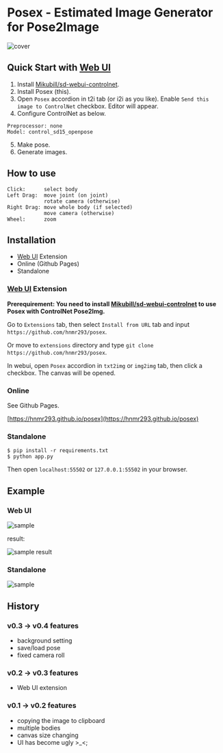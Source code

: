 # Posex - Estimated Image Generator for Pose2Image

![cover](./image/sample.png)

## Quick Start with [Web UI](https://github.com/AUTOMATIC1111/stable-diffusion-webui)

1. Install [Mikubill/sd-webui-controlnet](https://github.com/Mikubill/sd-webui-controlnet).
2. Install Posex (this).
3. Open `Posex` accordion in t2i tab (or i2i as you like). Enable `Send this image to ControlNet` checkbox. Editor will appear.
4. Configure ControlNet as below.
```
Preprocessor: none
Model: control_sd15_openpose
```
5. Make pose.
6. Generate images.

## How to use

```
Click:      select body
Left Drag:  move joint (on joint)
            rotate camera (otherwise)
Right Drag: move whole body (if selected)
            move camera (otherwise)
Wheel:      zoom
```

## Installation

- [Web UI](https://github.com/AUTOMATIC1111/stable-diffusion-webui) Extension
- Online (Github Pages)
- Standalone

### [Web UI](https://github.com/AUTOMATIC1111/stable-diffusion-webui) Extension

**Prerequirement: You need to install [Mikubill/sd-webui-controlnet](https://github.com/Mikubill/sd-webui-controlnet) to use Posex with ControlNet Pose2Img.**

Go to `Extensions` tab, then select `Install from URL` tab and input `https://github.com/hnmr293/posex`.

Or move to `extensions` directory and type `git clone https://github.com/hnmr293/posex`.

In webui, open `Posex` accordion in `txt2img` or `img2img` tab, then click a checkbox. The canvas will be opened.

### Online

See Github Pages.

[https://hnmr293.github.io/posex](https://hnmr293.github.io/posex)

### Standalone

```
$ pip install -r requirements.txt
$ python app.py
```

Then open `localhost:55502` or `127.0.0.1:55502` in your browser.

## Example

### Web UI

![sample](./image/sample-webui.png)

result:

![sample result](./image/sample-webui2.jpg)

### Standalone

![sample](./image/sample.png)

## History

### v0.3 -> v0.4 features
- background setting
- save/load pose
- fixed camera roll

### v0.2 -> v0.3 features
- Web UI extension

### v0.1 -> v0.2 features
- copying the image to clipboard
- multiple bodies
- canvas size changing
- UI has become ugly >_<;
